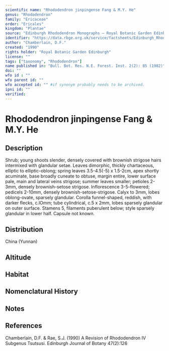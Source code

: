 ```yaml
---
scientific name: "Rhododendron jinpingense Fang & M.Y. He"
genus: "Rhododendron"
family: "Ericaceae"
order: "Ericales"
kingdom: "Plantae"
source: "Edinburgh Rhododendron Monographs – Royal Botanic Garden Edinburgh"
identifier: "https://data.rbge.org.uk/service/factsheets/Edinburgh_Rhododendron_Monographs.xhtml"
author: "Chamberlain, D.F."
created: "1990"
rights holder: "Royal Botanic Garden Edinburgh"
license: ""
tags: ["taxonomy", "Rhododendron"]
name published in: "Bull. Bot. Res. N.E. Forest. Inst. 2(2): 85 (1982)"
doi: ""
wfo id : ""
wfo parent id: ""
wfo accepted id: "" #if synonym probably needs to be archived.                      
ipni id: ""
verified:
---
```


                       

# Rhododendron jinpingense Fang & M.Y. He

## Description
Shrub; young shoots slender, densely covered with brownish strigose hairs intermixed with glandular setae. Leaves dimorphic, thickly chartaceous, elliptic to elliptic-oblong; spring leaves 3.5-4.5(-5) x 1.5-2cm, apex shortly acuminate, base broadly cuneate to obtuse, margin entire, lower surface pale, main and lateral veins strigose; summer leaves smaller; petioles 2-3mm, densely brownish-setose strigose. Inflorescence 3-5-flowered; pedicels 2-10mm, densely brownish-setose-strigose. Calyx to 3mm, lobes oblong-ovate, sparsely glandular. Corolla funnel-shaped, reddish, with darker flecks, c.lOmm; tube cylindrical, c.5 x 2mm, lobes sparsely glandular on outer surface. Stamens 5, filaments puberulent below; style sparsely glandular in lower half. Capsule not known.

## Distribution
China (Yunnan)

## Altitude


## Habitat


## Nomenclatural History

                       
## Notes


## References

Chamberlain, D.F. & Rae, S.J. (1990) A Revision of Rhododendron IV Subgenus Tsutsusi. Edinburgh Journal of Botany 47(2):126
